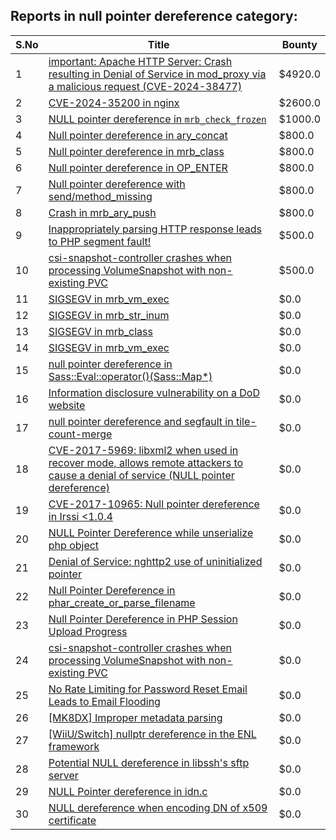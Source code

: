 ## Reports in null pointer dereference category:
| S.No | Title | Bounty |
| ---- | ----- | ------ |
| 1 | [important: Apache HTTP Server: Crash resulting in Denial of Service in mod_proxy via a malicious request (CVE-2024-38477)](https://hackerone.com/reports/2585375) | $4920.0 |
| 2 | [CVE-2024-35200 in nginx](https://hackerone.com/reports/2526041) | $2600.0 |
| 3 | [NULL pointer dereference in `mrb_check_frozen`](https://hackerone.com/reports/621308) | $1000.0 |
| 4 | [Null pointer dereference in ary_concat ](https://hackerone.com/reports/214681) | $800.0 |
| 5 | [Null pointer dereference in mrb_class](https://hackerone.com/reports/215891) | $800.0 |
| 6 | [Null pointer dereference in OP_ENTER](https://hackerone.com/reports/218233) | $800.0 |
| 7 | [Null pointer dereference with send/method_missing](https://hackerone.com/reports/242354) | $800.0 |
| 8 | [Crash in mrb_ary_push](https://hackerone.com/reports/420115) | $800.0 |
| 9 | [Inappropriately parsing HTTP response leads to PHP segment fault!](https://hackerone.com/reports/305973) | $500.0 |
| 10 | [csi-snapshot-controller crashes when processing VolumeSnapshot with non-existing PVC](https://hackerone.com/reports/1032086) | $500.0 |
| 11 | [SIGSEGV in mrb_vm_exec](https://hackerone.com/reports/217097) | $0.0 |
| 12 | [SIGSEGV in mrb_str_inum](https://hackerone.com/reports/217083) | $0.0 |
| 13 | [SIGSEGV in mrb_class](https://hackerone.com/reports/215447) | $0.0 |
| 14 | [SIGSEGV in mrb_vm_exec](https://hackerone.com/reports/214845) | $0.0 |
| 15 | [null pointer dereference in Sass::Eval::operator()(Sass::Map*)](https://hackerone.com/reports/221287) | $0.0 |
| 16 | [Information disclosure vulnerability on a DoD website](https://hackerone.com/reports/217747) | $0.0 |
| 17 | [null pointer dereference and segfault in tile-count-merge](https://hackerone.com/reports/245221) | $0.0 |
| 18 | [CVE-2017-5969: libxml2 when used in recover mode, allows remote attackers to cause a denial of service (NULL pointer dereference)](https://hackerone.com/reports/262665) | $0.0 |
| 19 | [CVE-2017-10965: Null pointer dereference in Irssi <1.0.4 ](https://hackerone.com/reports/247027) | $0.0 |
| 20 | [NULL Pointer Dereference while unserialize php object](https://hackerone.com/reports/195688) | $0.0 |
| 21 | [Denial of Service: nghttp2 use of uninitialized pointer](https://hackerone.com/reports/335608) | $0.0 |
| 22 | [Null Pointer Dereference in phar_create_or_parse_filename](https://hackerone.com/reports/584757) | $0.0 |
| 23 | [Null Pointer Dereference in PHP Session Upload Progress](https://hackerone.com/reports/798744) | $0.0 |
| 24 | [csi-snapshot-controller crashes when processing VolumeSnapshot with non-existing PVC](https://hackerone.com/reports/995699) | $0.0 |
| 25 | [No Rate Limiting for Password Reset Email Leads to Email Flooding](https://hackerone.com/reports/1340650) | $0.0 |
| 26 | [[MK8DX] Improper metadata parsing](https://hackerone.com/reports/1688309) | $0.0 |
| 27 | [[WiiU/Switch] nullptr dereference in the ENL framework](https://hackerone.com/reports/1540907) | $0.0 |
| 28 | [Potential NULL dereference in libssh's sftp server](https://hackerone.com/reports/2070810) | $0.0 |
| 29 | [NULL Pointer dereference in idn.c](https://hackerone.com/reports/2171309) | $0.0 |
| 30 | [NULL dereference when encoding DN of x509 certificate](https://hackerone.com/reports/2559558) | $0.0 |